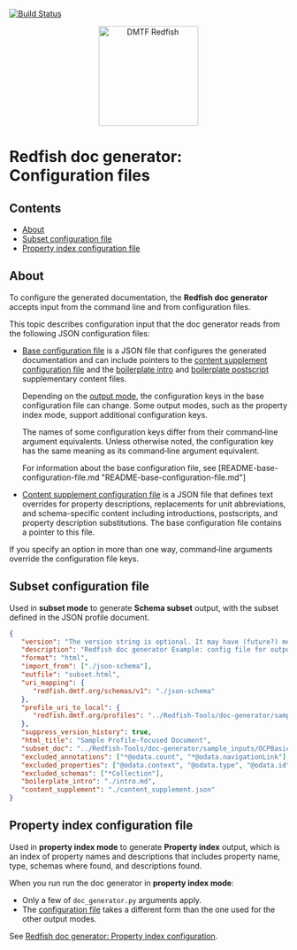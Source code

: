 [![Build Status](https://travis-ci.com/DMTF/Redfish-Tools.svg?branch=master)](https://travis-ci.com/github/DMTF/Redfish-Tools)
<p align="center">
  <img src="http://redfish.dmtf.org/sites/all/themes/dmtf2015/images/dmtf-redfish-logo.png" alt="DMTF Redfish" width=180>

# Redfish doc generator: Configuration files

## Contents

* [About](#about)
* [Subset configuration file](#subset-configuration-file)
* [Property index configuration file](#property-index-configuration-file)

## About

To configure the generated documentation, the **Redfish doc generator** accepts input from the command line and from configuration files.

This topic describes configuration input that the doc generator reads from the following JSON configuration files:

* <a href="#base-configuration-file">Base configuration file</a> is a JSON file that configures the generated documentation and can include pointers to the <a href="#content-supplement-configuration-file-overview">content supplement configuration file</a> and the [boilerplate intro](README-supplementary-files.md#boilerplate-intro-supplementary-file "README-supplementary-files.md#boilerplate-intro-supplementary-file") and [boilerplate postscript](README-supplementary-files.md#boilerplate-postscript-file "README-supplementary-files.md#boilerplate-postscript-file") supplementary content files.

    Depending on the <a href="#output-modes">output mode</a>, the configuration keys in the base configuration file can change. Some output modes, such as the property index mode, support additional configuration keys.

    The names of some configuration keys differ from their command&#8209;line argument equivalents. Unless otherwise noted, the configuration key has the same meaning as its command&#8209;line argument equivalent.

    For information about the base configuration file, see [README-base-configuration-file.md "README-base-configuration-file.md"]

* <a href="#content-supplement-configuration-file">Content&nbsp;supplement&nbsp;configuration&nbsp;file</a> is a JSON file that defines text overrides for property descriptions, replacements for unit abbreviations, and schema-specific content including introductions, postscripts, and property description substitutions. The base configuration file contains a pointer to this file.

If you specify an option in more than one way, command&#8209;line arguments override the configuration file keys.

## Subset configuration file

Used in <b>subset mode</b> to generate <b>Schema subset</b> output, with the subset defined in the JSON profile document.

```json
{
   "version": "The version string is optional. It may have (future?) meaning in property index mode.",
   "description": "Redfish doc generator Example: config file for output of subset documentation in HTML format.",
   "format": "html",
   "import_from": ["./json-schema"],
   "outfile": "subset.html",
   "uri_mapping": {
      "redfish.dmtf.org/schemas/v1": "./json-schema"
   },
   "profile_uri_to_local": {
      "redfish.dmtf.org/profiles": "../Redfish-Tools/doc-generator/sample_inputs"
   },
   "suppress_version_history": true,
   "html_title": "Sample Profile-focused Document",
   "subset_doc": "../Redfish-Tools/doc-generator/sample_inputs/OCPBasicServer.v1_0_0.json",
   "excluded_annotations": ["*@odata.count", "*@odata.navigationLink"],
   "excluded_properties": ["@odata.context", "@odata.type", "@odata.id"],
   "excluded_schemas": ["*Collection"],
   "boilerplate_intro": "./intro.md",
   "content_supplement": "./content_supplement.json"
}
```

## Property index configuration file

<p>Used in <b>property index mode</b> to generate <b>Property index</b> output, which is an index of property names and descriptions that includes property name, type, schemas where found, and descriptions found.</p>
<p>When you run run the doc generator in <b>property index mode</b>:</p>
<ul>
   <li>Only a few of <code>doc_generator.py</code> arguments apply.</li>
   <li>The <a href="#configuration">configuration file</a> takes a different form than the one used for the other output modes.</li>
</ul>

See [Redfish doc generator: Property index configuration](README-property-index-mode.md).

